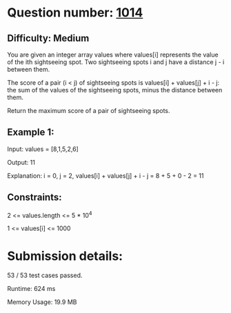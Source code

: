 # Question number: [1014](https://leetcode.com/problems/best-sightseeing-pair/)

## Difficulty: Medium
You are given an integer array values where values[i] represents the value of the ith sightseeing spot. Two sightseeing spots i and j have a distance j - i between them.

The score of a pair (i < j) of sightseeing spots is values[i] + values[j] + i - j: the sum of the values of the sightseeing spots, minus the distance between them.

Return the maximum score of a pair of sightseeing spots.

## Example 1:
Input: values = [8,1,5,2,6]

Output: 11

Explanation: i = 0, j = 2, values[i] + values[j] + i - j = 8 + 5 + 0 - 2 = 11

## Constraints:
2 <= values.length <= 5 * 10<sup>4</sup>

1 <= values[i] <= 1000

# Submission details:

53 / 53 test cases passed.

Runtime: 624 ms

Memory Usage: 19.9 MB

